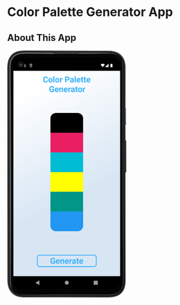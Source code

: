 # Color Palette Generator App


## About This App

<img src="https://github.com/RomitKatrodiya/Color_Palette_Generator/blob/master/images/Screenshot_20220819_215521.png" style=" height:570px; " data-target="animated-image.originalImage">
